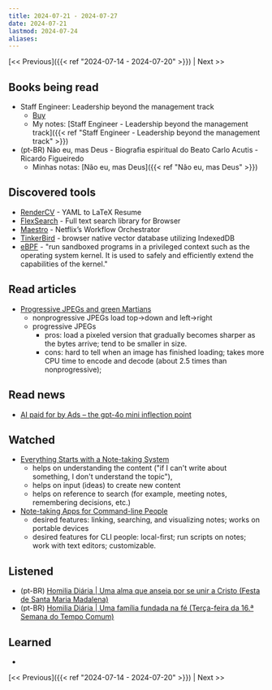 ```yaml
---
title: 2024-07-21 - 2024-07-27
date: 2024-07-21
lastmod: 2024-07-24
aliases:
---
```


[<< Previous]({{< ref "2024-07-14 - 2024-07-20" >}}) | Next >>

## Books being read
- Staff Engineer: Leadership beyond the management track
	- [Buy](https://staffeng.com/book)
	- My notes: [Staff Engineer - Leadership beyond the management track]({{< ref "Staff Engineer - Leadership beyond the management track" >}})
- (pt-BR) Não eu, mas Deus - Biografia espiritual do Beato Carlo Acutis - Ricardo Figueiredo
	- Minhas notas: [Não eu, mas Deus]({{< ref "Não eu, mas Deus" >}})

## Discovered tools
- [RenderCV](https://github.com/sinaatalay/rendercv) - YAML to LaTeX Resume
- [FlexSearch](https://github.com/nextapps-de/flexsearch) - Full text search library for Browser
- [Maestro](https://github.com/Netflix/maestro) - Netflix’s Workflow Orchestrator
- [TinkerBird](https://github.com/wizenheimer/tinkerbird) - browser native vector database utilizing IndexedDB
- [eBPF](https://ebpf.io/) - "run sandboxed programs in a privileged context
  such as the operating system kernel. It is used to safely and efficiently
  extend the capabilities of the kernel."

## Read articles
- [Progressive JPEGs and green Martians](https://cloudinary.com/blog/progressive_jpegs_and_green_martians)
    * nonprogressive JPEGs load top->down and left->right
    * progressive JPEGs
        * pros: load a pixeled version that gradually becomes sharper as the
          bytes arrive; tend to be smaller in size.
        * cons: hard to tell when an image has finished loading; takes more CPU
          time to encode and decode (about 2.5 times than nonprogressive);

## Read news
- [AI paid for by Ads – the gpt-4o mini inflection point](https://batchmon.com/blog/ai-cheaper-than-ads/)

## Watched
- [Everything Starts with a Note-taking System](https://www.youtube.com/watch?v=Xw3SkhB4dMk)
    * helps on understanding the content ("if I can't write about something, I
      don't understand the topic"),
    * helps on input (ideas) to create new content
    * helps on reference to search (for example, meeting notes, remembering
      decisions, etc.)
- [Note-taking Apps for Command-line People](https://www.youtube.com/watch?v=L1ALavX0pKo)
    * desired features: linking, searching, and visualizing notes; works on
      portable devices
    * desired features for CLI people: local-first; run scripts on notes; work
      with text editors; customizable.


## Listened
- (pt-BR) [Homilia Diária | Uma alma que anseia por se unir a Cristo (Festa de Santa Maria Madalena)](https://www.youtube.com/watch?v=hfA2cwXOpuc)
- (pt-BR) [Homilia Diária | Uma família fundada na fé (Terça-feira da 16.ª Semana do Tempo Comum)](https://www.youtube.com/watch?v=-HgyetIn4XQ)

## Learned
-

[<< Previous]({{< ref "2024-07-14 - 2024-07-20" >}}) | Next >>
